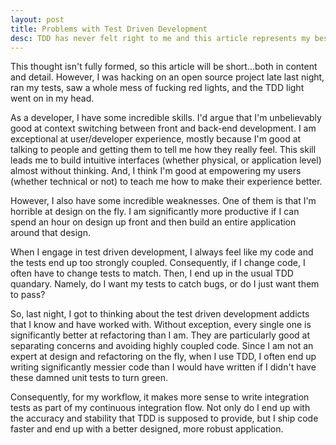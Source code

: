 ```yaml
---
layout: post
title: Problems with Test Driven Development
desc: TDD has never felt right to me and this article represents my best attempt at explaining why.
---
```

This thought isn't fully formed, so this article will be short...both in content and detail. However, I was hacking on an open source project late last night, ran my tests, saw a whole mess of fucking red lights, and the TDD light went on in my head.

As a developer, I have some incredible skills. I'd argue that I'm unbelievably good at context switching between front and back-end development. I am exceptional at user/developer experience, mostly because I'm good at talking to people and getting them to tell me how they really feel. This skill leads me to build intuitive interfaces (whether physical, or application level) almost without thinking. And, I think I'm good at empowering my users (whether technical or not) to teach me how to make their experience better.

However, I also have some incredible weaknesses. One of them is that I'm horrible at design on the fly. I am significantly more productive if I can spend an hour on design up front and then build an entire application around that design.

When I engage in test driven development, I always feel like my code and the tests end up too strongly coupled. Consequently, if I change code, I often have to change tests to match. Then, I end up in the usual TDD quandary. Namely, do I want my tests to catch bugs, or do I just want them to pass?

So, last night, I got to thinking about the test driven development addicts that I know and have worked with. Without exception, every single one is significantly better at refactoring than I am. They are particularly good at separating concerns and avoiding highly coupled code. Since I am not an expert at design and refactoring on the fly, when I use TDD, I often end up writing significantly messier code than I would have written if I didn't have these damned unit tests to turn green.

Consequently, for my workflow, it makes more sense to write integration tests as part of my continuous integration flow. Not only do I end up with the accuracy and stability that TDD is supposed to provide, but I ship code faster and end up with a better designed, more robust application.
